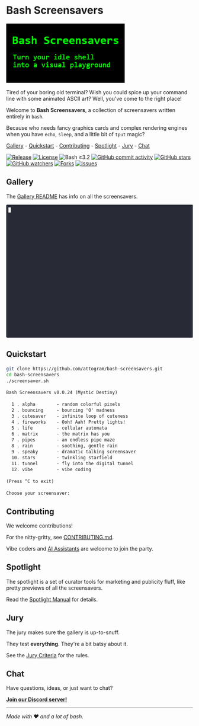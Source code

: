 # Bash Screensavers

![Logo](spotlight/logos/logo.320x160.png)

Tired of your boring old terminal?
Wish you could spice up your command line with some animated ASCII art?
Well, you've come to the right place!

Welcome to **Bash Screensavers**, a collection of screensavers written entirely in `bash`.

Because who needs fancy graphics cards and complex rendering engines
when you have `echo`, `sleep`, and a little bit of `tput` magic?

[Gallery](#gallery) -
[Quickstart](#quickstart) -
[Contributing](#contributing) - 
[Spotlight](#spotlight) -
[Jury](#jury) -
[Chat](#chat)

[![Release](https://img.shields.io/github/v/release/attogram/bash-screensavers?style=flat)](https://github.com/attogram/bash-screensavers/releases)
[![License](https://img.shields.io/github/license/attogram/bash-screensavers?style=flat)](./LICENSE)
![Bash ≥3.2](https://img.shields.io/badge/bash-%3E=3.2-blue?style=flat)
[![GitHub commit activity](https://img.shields.io/github/commit-activity/t/attogram/bash-screensavers?style=flat)](https://github.com/attogram/bash-screensavers/commits/main/)
[![GitHub stars](https://img.shields.io/github/stars/attogram/bash-screensavers?style=flat)](https://github.com/attogram/bash-screensavers/stargazers)
[![GitHub watchers](https://img.shields.io/github/watchers/attogram/bash-screensavers?style=flat)](https://github.com/attogram/bash-screensavers/watchers)
[![Forks](https://img.shields.io/github/forks/attogram/bash-screensavers?style=flat)](https://github.com/attogram/bash-screensavers/forks)
[![Issues](https://img.shields.io/github/issues/attogram/bash-screensavers?style=flat)](https://github.com/attogram/bash-screensavers/issues)

## Gallery

The [Gallery README](./gallery/README.md) has info on all the screensavers.

![Matrix](gallery/matrix/matrix.gif)

## Quickstart

```bash
git clone https://github.com/attogram/bash-screensavers.git
cd bash-screensavers
./screensaver.sh
```
```
Bash Screensavers v0.0.24 (Mystic Destiny)

  1 . alpha        - random colorful pixels
  2 . bouncing     - bouncing 'O' madness
  3 . cutesaver    - infinite loop of cuteness
  4 . fireworks    - Ooh! Aah! Pretty lights!
  5 . life         - cellular automata
  6 . matrix       - the matrix has you
  7 . pipes        - an endless pipe maze
  8 . rain         - soothing, gentle rain
  9 . speaky       - dramatic talking screensaver
  10. stars        - twinkling starfield
  11. tunnel       - fly into the digital tunnel
  12. vibe         - vibe coding

(Press ^C to exit)

Choose your screensaver:
```

## Contributing

We welcome contributions!

For the nitty-gritty, see [CONTRIBUTING.md](./CONTRIBUTING.md).

Vibe coders and [AI Assistants](./AGENTS.md) are welcome to join the party.

## Spotlight

The spotlight is a set of curator tools for marketing and publicity fluff,
like pretty previews of all the screensavers.

Read the [Spotlight Manual](./spotlight/README.md) for details.

## Jury

The jury makes sure the gallery is up-to-snuff. 

They test **everything**. They're a bit batsy about it.

See the [Jury Criteria](./jury/README.md) for the rules.

## Chat

Have questions, ideas, or just want to chat? 

[**Join our Discord server!**](https://discord.gg/BGQJCbYVBa)


---

*Made with ❤️ and a lot of bash.*
 

